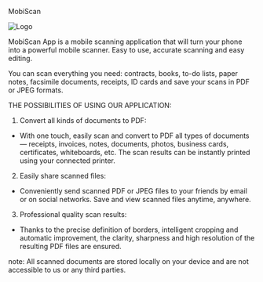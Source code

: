 MobiScan

![Logo](https://user-images.githubusercontent.com/111689459/186548931-80c10d4b-5cb7-4849-b872-f735f2125974.png)

MobiScan App is a mobile scanning application that will turn your phone into a powerful mobile scanner. 
Easy to use, accurate scanning and easy editing.

You can scan everything you need: contracts, books, to-do lists, paper notes, facsimile documents, receipts, ID cards and save your scans in PDF or JPEG formats.

THE POSSIBILITIES OF USING OUR APPLICATION:
1. Convert all kinds of documents to PDF:
- With one touch, easily scan and convert to PDF all types of documents — receipts, invoices, notes, documents, photos, business cards, certificates, whiteboards, etc. 
The scan results can be instantly printed using your connected printer.

2. Easily share scanned files:
- Conveniently send scanned PDF or JPEG files to your friends by email or on social networks. 
Save and view scanned files anytime, anywhere.

3. Professional quality scan results:
- Thanks to the precise definition of borders, intelligent cropping and automatic improvement, the clarity, sharpness and high resolution of the resulting PDF files are ensured.


note:
All scanned documents are stored locally on your device and are not accessible to us or any third parties.
